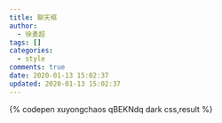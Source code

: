 ```yaml
---
title: 聊天框
author:
  - 徐勇超
tags: []
categories:
  - style
comments: true
date: 2020-01-13 15:02:37
updated: 2020-01-13 15:02:37
---
```

{% codepen xuyongchaos qBEKNdq dark css,result %}
